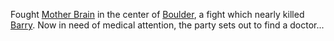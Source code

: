 Fought [Mother Brain](../Characters/MotherBrain) in the center of [Boulder](../Locations/Boulder), a fight which nearly killed [Barry](../Characters/BarryMccockiner). Now in need of medical attention, the party sets out to find a doctor...